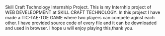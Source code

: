Skill Craft Technology Internship Project. This is my Internhip project of WEB DEVELEOPMENT at SKILL CRAFT TECHNOLOGY. In this project I have made a TIC-TAE-TOE GAME where two players can compete aginst each other. I have provided source code of every file and it can be downloaded and used in browser. I hope u will enjoy playing this,thank you.
